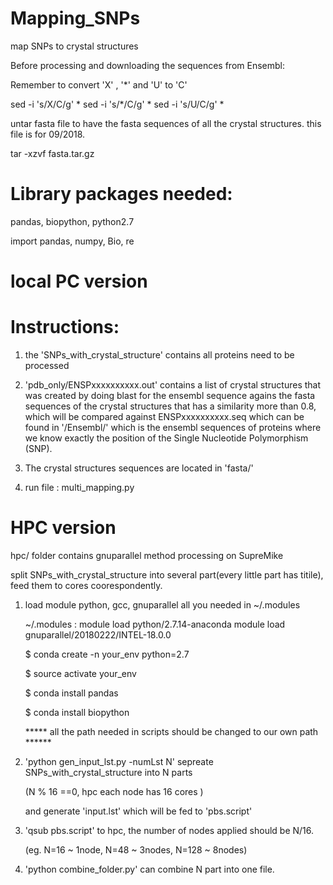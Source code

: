 # Mapping_SNPs
map SNPs to crystal structures

Before processing and downloading the sequences from Ensembl:

Remember to convert 'X' , '*' and 'U' to 'C'

sed -i 's/X/C/g' *
sed -i 's/*/C/g' *
sed -i 's/U/C/g' *

untar fasta file to have the fasta sequences of all the crystal structures. this file is for 09/2018.

tar -xzvf fasta.tar.gz 

# Library packages needed:

pandas, biopython, python2.7 

import pandas,  numpy,  Bio,  re  



# local PC version


# Instructions:

1. the 'SNPs_with_crystal_structure' contains all proteins need to be processed

2. 'pdb_only/ENSPxxxxxxxxxx.out' contains a list of crystal structures that was created by doing blast for the ensembl sequence agains the fasta sequences of the crystal structures that has a similarity more than 0.8, which will be compared against ENSPxxxxxxxxxx.seq which can be found in '/Ensembl/'  which is the ensembl sequences of proteins where we know exactly the position of the Single Nucleotide Polymorphism (SNP).

3. The crystal structures sequences are located in 'fasta/'  

4. run file : multi_mapping.py    


# HPC version

hpc/ folder contains gnuparallel method processing on SupreMike

split SNPs_with_crystal_structure into several part(every little part has titile), feed them to cores coorespondently. 

1. load module python, gcc, gnuparallel all you needed in ~/.modules

    ~/.modules : module load python/2.7.14-anaconda
                 module load gnuparallel/20180222/INTEL-18.0.0
                 
    $ conda create -n your_env python=2.7
    
    $ source activate your_env
    
    $ conda install pandas
    
    $ conda install biopython
   
   
   ***** all the path needed in scripts should be changed to our own path ******
   
2. 'python gen_input_lst.py -numLst N' sepreate SNPs_with_crystal_structure into N parts  

    (N % 16 ==0, hpc each node has 16 cores )  
    
    and generate 'input.lst' which will be fed to 'pbs.script' 
    
3. 'qsub pbs.script' to hpc, the number of nodes applied should be N/16. 

   (eg. N=16 ~ 1node, N=48 ~ 3nodes, N=128 ~ 8nodes)  
  
4. 'python combine_folder.py' can combine N part into one file.
  

